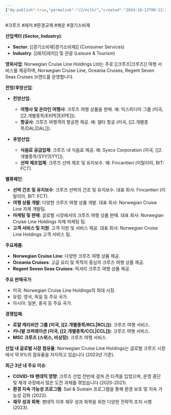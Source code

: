```yaml
---
{"dg-publish":true,"permalink":"/2/nclh/","created":"2024-10-12T00:12:35.844+09:00","updated":"2025-06-03T20:06:00.304+09:00"}
---
```


#크루즈 #레저 #환경규제 #해운 #경기소비재 

**산업섹터 (Sector, Industry)**:

- **Sector**: [[경기소비재\|경기소비재]] (Consumer Services)
- **Industry**: [[레저\|레저]] 및 관광 (Leisure & Tourism)

**영위사업**: Norwegian Cruise Line Holdings Ltd는 주로 [[크루즈\|크루즈]] 여행 서비스를 제공하며, Norwegian Cruise Line, Oceania Cruises, Regent Seven Seas Cruises 브랜드를 운영합니다.

**전방/후방산업**:

- **전방산업**:
    - **여행사 및 온라인 여행사**: 크루즈 여행 상품을 판매. 예: 익스피디아 그룹 (미국, [[2.개별종목/EXPE\|EXPE]]).
    - **항공사**: 크루즈 여행객의 항공편 제공. 예: 델타 항공 (미국, [[2.개별종목/DAL\|DAL]]).
      
- **후방산업**:
    - **식음료 공급업체**: 크루즈 내 식음료 제공. 예: Sysco Corporation (미국, [[2.개별종목/SYY\|SYY]]).
    - **선박 제조업체**: 크루즈 선박 제조 및 유지보수. 예: Fincantieri (이탈리아, BIT: FCT).

**밸류체인**:

- **선박 건조 및 유지보수**: 크루즈 선박의 건조 및 유지보수. 대표 회사: Fincantieri (이탈리아, BIT: FCT).
- **여행 상품 개발**: 다양한 크루즈 여행 상품 개발. 대표 회사: Norwegian Cruise Line 자체 개발팀.
- **마케팅 및 판매**: 글로벌 시장에서의 크루즈 여행 상품 판매. 대표 회사: Norwegian Cruise Line Holdings 자체 마케팅 팀.
- **고객 서비스 및 지원**: 고객 지원 및 서비스 제공. 대표 회사: Norwegian Cruise Line Holdings 고객 서비스 팀.

**주요제품**:

- **Norwegian Cruise Line**: 다양한 크루즈 여행 상품 제공.
- **Oceania Cruises**: 고급 요리 및 목적지 중심의 크루즈 여행 상품 제공.
- **Regent Seven Seas Cruises**: 럭셔리 크루즈 여행 상품 제공.

**주요 판매국가**:

- 미국: Norwegian Cruise Line Holdings의 최대 시장.
- 유럽: 영국, 독일 등 주요 국가.
- 아시아: 일본, 중국 등 주요 국가.

**경쟁업체**:

- **로얄 캐리비안 그룹 (미국, [[2.개별종목/RCL\|RCL]])**: 크루즈 여행 서비스.
- **카니발 코퍼레이션 (미국, [[2.개별종목/CCL\|CCL]])**: 크루즈 여행 서비스.
- **MSC 크루즈 (스위스, 비상장)**: 크루즈 여행 서비스.

**산업 내 글로벌 시장 점유율**: Norwegian Cruise Line Holdings는 글로벌 크루즈 시장에서 약 9%의 점유율을 차지하고 있습니다 (2023년 기준).

**최근 3년 내 주요 이슈**:

- **COVID-19 팬데믹 영향**: 크루즈 산업 전반에 걸쳐 큰 타격을 입었으며, 운영 중단 및 재개 과정에서 많은 도전 과제를 겪었습니다 (2020-2021).
- **환경 지속 가능성 프로그램**: Sail & Sustain 프로그램을 통해 환경 보호 및 지속 가능성 강화 (2022).
- **재무 성과 회복**: 팬데믹 이후 재무 성과 회복을 위한 다양한 전략적 조치 시행 (2023).